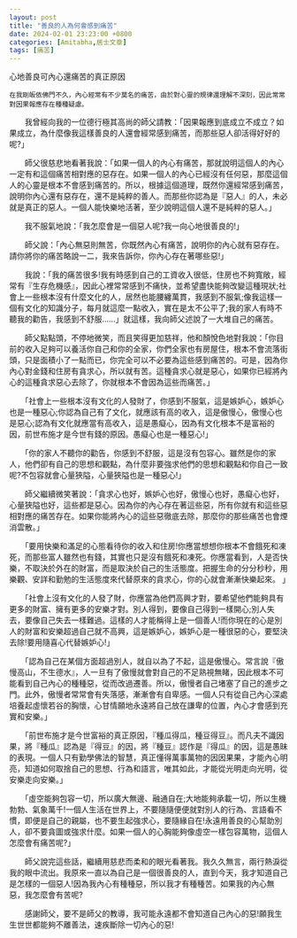```yaml
---
layout: post
title: "善良的人為何會感到痛苦"
date: 2024-02-01 23:23:00 +0800
categories: [Amitabha,居士文章]
tags: [痛苦]
---
```


心地善良可內心還痛苦的真正原因      

    在我剛皈依佛門不久，內心經常有不少莫名的痛苦，由於對心靈的規律還理解不深刻，因此常常對因果報應存在種種疑慮。        

　　我曾經向我的一位德行極其高尚的師父請教：「因果報應到底成立不成立？如果成立，為什麼像我這樣善良的人還會經常感到痛苦，而那些惡人卻活得好好的呢?」       

　　師父很慈悲地看著我說：「如果一個人的內心有痛苦，那就說明這個人的內心一定有和這個痛苦相對應的惡存在。如果一個人的內心已經沒有任何惡，那麼這個人的心靈是根本不會感到痛苦的。所以，根據這個道理，既然你還經常感到痛苦，說明你內心還有惡存在，還不是純粹的善人。而那些你認為是『惡人』的人，未必就是真正的惡人。一個人能快樂地活著，至少說明這個人還不是純粹的惡人。」      

　　我不服氣地說：「我怎麼會是一個惡人呢?我一向心地很善良的!」      

　　師父說：「內心無惡則無苦，你既然內心有痛苦，說明你的內心就有惡存在。請你將你的痛苦略說一二，我來告訴你，你內心存在著哪些惡!」       

　　我說：「我的痛苦很多!我有時感到自己的工資收入很低，住房也不夠寬敞，經常有『生存危機感』，因此心裡常常感到不痛快，並希望盡快能夠改變這種現狀;社會上一些根本沒有什麼文化的人，居然也能腰纏萬貫，我感到不服氣;像我這樣一個有文化的知識分子，每月就這麼一點收入，實在是太不公平了;我的家人有時不聽我的勸告，我感到不舒服……」就這樣，我向師父述說了一大堆自己的痛苦。        

　　師父點點頭，不停地微笑，而且笑得更加慈祥，他和顏悅色地對我說：「你目前的收入足夠可以養活你自己和你的全家，你們全家也有房屋住，根本不會流落街頭，只是面積小了一點而已，你完全可以不必要為這些感到痛苦的。可是，因為你內心對金錢和住房有貪求心，所以就有苦。這種貪求心就是惡心，如果你已經將內心的這種貪求惡心去除了，你就根本不會因為這些而痛苦。」              

　　「社會上一些根本沒有文化的人發財了，你感到不服氣，這是嫉妒心，嫉妒心也是一種惡心;你認為自己有了文化，就應該有高的收入，這是傲慢心，傲慢心也是惡心;認為有文化就應當有高收入，這是愚癡心，因為有文化根本不是富裕的因，前世布施才是今世有錢的原因。愚癡心也是一種惡心!」       

　　「你的家人不聽你的勸告，你感到不舒服，這是沒有包容心。雖然是你的家人，他們卻有自己的思想和觀點，為什麼非要強求他們的思想和觀點和你自己一致呢?不包容就會心量狹隘，心量狹隘也是一種惡心!」        

　　師父繼續微笑著說：「貪求心也好，嫉妒心也好，傲慢心也好，愚癡心也好，心量狹隘也好，這些都是惡心。因為你的內心存在著這些惡，所有你就有和這些惡相對應的痛苦存在。如果你能將內心的這些惡徹底去除，那麼你的那些痛苦也會煙消雲散。」      

　　「要用快樂和滿足的心態看待你的收入和住房!你應當想想你根本不會餓死和凍死，而那些富人雖然也有錢，其實也只是沒有餓死和凍死。你應當看到，人是否快樂，不取決於外在的財富，而是取決於自己的生活態度。把握生命的分分秒秒，用樂觀、安詳和勤勉的生活態度來代替原來的貪求心，你的心就會漸漸快樂起來。 」      

　　「社會上沒有文化的人發了財，你應當為他們高興才對，要希望他們能夠具有更多的財富、擁有更多的安樂才對。別人得到，要像自己得到一樣開心;別人失去，要像自己失去一樣難過。這樣的人才能稱得上是一個善人!而你現在的心是別人的財富和安樂超過自己就不高興，這是嫉妒心，嫉妒心是一種很惡的心，要堅決去除!要用隨喜心代替嫉妒心!」        

　　「認為自己在某個方面超過別人，就自以為了不起，這是傲慢心。常言說『傲慢高山，不生德水』，人一旦有了傲慢就會對自己的不足熟視無睹，因此根本不可能看到自己內心的種種惡，從而改過遷善。所以，傲慢者自己堵塞了自己的進步之門。此外，傲慢者常常會有失落感，漸漸會有自卑感。一個人只有從自己內心深處培養起虛懷若谷的胸懷，心甘情願地永遠將自己放在謙卑的位置，內心才會感到充實和安樂。」        

　　「前世布施才是今世富裕的真正原因，『種瓜得瓜，種豆得豆』。而凡夫不識因果，將『種瓜』認為是『得豆』的因，將『種豆』認作是『得瓜』的因，這是愚昧的表現。一個人只有勤學佛法的智慧，真正懂得萬事萬物的因因果果，才能內心明亮，知道如何取捨自己的思想、行為和語言，唯其如此，才能從光明走向光明，從安樂走向安樂。」      

　　「虛空能夠包容一切，所以廣大無邊、融通自在;大地能夠承載一切，所以生機勃勃、氣象萬千!一個人生活在世界上，不要隨隨便便就對別人的行為、言語看不慣，即便是自己的親屬，也不要生起強求心，要隨緣自在!永遠用善良的心幫助別人，卻不要貪圖或強求什麼。如果一個人的心胸能夠像虛空一樣包容萬物，這個人怎麼會有痛苦呢?」        

　　師父說完這些話，繼續用慈悲而柔和的眼光看著我。我久久無言，兩行熱淚從我的眼中流出。我原來一直以為自己是一個很善良的人，直到今天，我才知道自己是怎樣的一個惡人!因為我內心有種種惡，所以我才有種種苦。如果我的內心無惡，我怎麼會有苦呢?        

　　感謝師父，要不是師父的教導，我可能永遠都不會知道自己內心的惡!願我生生世世都能夠不離善法，速疾斷除一切內心的惡!      